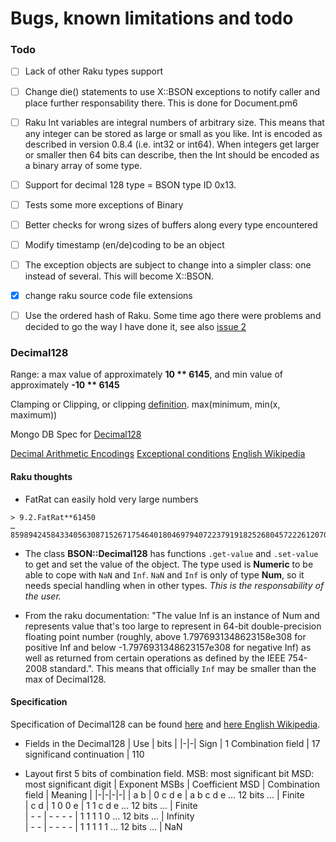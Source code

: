 # Bugs, known limitations and todo

### Todo

* [ ] Lack of other Raku types support
* [ ] Change die() statements to use X::BSON exceptions to notify caller and place further responsability there. This is done for Document.pm6
* [ ] Raku Int variables are integral numbers of arbitrary size. This means that any integer can be stored as large or small as you like. Int is encoded as described in version 0.8.4 (i.e. int32 or int64). When integers get larger or smaller then 64 bits can describe, then the Int should be encoded as a binary array of some type.
* [ ] Support for decimal 128 type = BSON type ID 0x13.
* [ ] Tests some more exceptions of Binary
* [ ] Better checks for wrong sizes of buffers along every type encountered
* [ ] Modify timestamp (en/de)coding to be an object
* [ ] The exception objects are subject to change into a simpler class: one instead of several. This will become X::BSON.
* [x] change raku source code file extensions
* [ ] Use the ordered hash of Raku. Some time ago there were problems and decided to go the way I have done it, see also [issue 2](https://github.com/lizmat/Hash-Ordered/issues/2)


### Decimal128

Range: a max value of approximately **10 \*\* 6145**, and min value of approximately **-10 \*\* 6145**

Clamping or Clipping, or clipping [definition](https://en.wikipedia.org/wiki/Clamp_(function)).
  max(minimum, min(x, maximum))

Mongo DB Spec for [Decimal128]( https://github.com/mongodb/specifications/blob/master/source/bson-decimal128/decimal128.md)

[Decimal Arithmetic Encodings](https://speleotrove.com/decimal/decbits.html)
[Exceptional conditions](https://speleotrove.com/decimal/daexcep.html)
[English Wikipedia](https://en.wikipedia.org/wiki/Decimal128_floating-point_format)

#### Raku thoughts
  * FatRat can easily hold very large numbers
  ```
  > 9.2.FatRat**61450
  … 8598942458433405630871526717546401804697940722379191825268045722261207051199429888739282487360934725818107777687684894340881135564919470832634062321093549747941293271363354624
  ```
  * The class **BSON::Decimal128** has functions `.get-value` and `.set-value` to get and set the value of the object. The type used is **Numeric** to be able to cope with `NaN` and `Inf`. `NaN` and `Inf` is only of type **Num**, so it needs special handling when in other types. _This is the responsability of the user._

  * From the raku documentation: "The value Inf is an instance of Num and represents value that's too large to represent in 64-bit double-precision floating point number (roughly, above 1.7976931348623158e308 for positive Inf and below -1.7976931348623157e308 for negative Inf) as well as returned from certain operations as defined by the IEEE 754-2008 standard.". This means that officially `Inf` may be smaller than the max of Decimal128.

#### Specification
Specification of Decimal128 can be found [here](https://speleotrove.com/decimal/dbspec.html) and [here English Wikipedia](https://en.wikipedia.org/wiki/Decimal128_floating-point_format).

* Fields in the Decimal128
  | Use | bits |
  |-|-|
  Sign | 1
  Combination field | 17
  significand continuation | 110

* Layout first 5 bits of combination field.
  MSB: most significant bit
  MSD: most significant digit
  | Exponent MSBs | Coefficient MSD | Combination field | Meaning |
  |-|-|-|-|
  | a b |	0 c d e | a b c d e … 12 bits … |	Finite 	  
  | c d |	1 0 0 e | 1 1 c d e … 12 bits … |	Finite 	  
  | - - |	- - - - | 1 1 1 1 0 … 12 bits … |	Infinity 	
  | - - |	- - - - | 1 1 1 1 1 … 12 bits … |	NaN 	    

  
  
  
